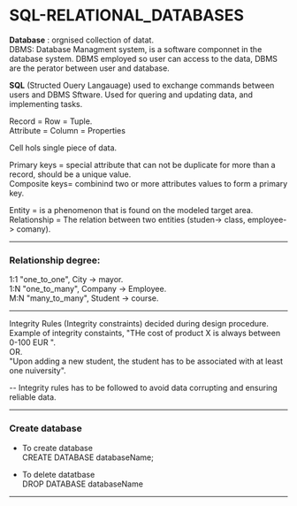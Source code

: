 # SQL-RELATIONAL_DATABASES
**Database** : orgnised collection of datat.  
DBMS: Database Managment system, is a software componnet in the database system. DBMS employed so user can access to the data, DBMS are the perator between user and database.


**SQL** (Structed Ouery Langauage) used to exchange commands between users and DBMS Sftware. Used for quering and updating data, and implementing tasks.

Record = Row = Tuple.   
Attribute = Column = Properties


Cell hols single piece of data.

Primary keys = special attribute that can not be duplicate for more than a record, should be a unique value.   
Composite keys= combinind two or more attributes values to form a primary key.


Entity = is a phenomenon that is found on the modeled target area.    
Relationship = The relation between two entities (studen-> class, employee-> comany).   

-----------------------------------
### Relationship degree:

1:1    "one_to_one",       City -> mayor.   
1:N    "one_to_many",      Company -> Employee.     
M:N    "many_to_many",     Student -> course. 

--------------------------
Integrity Rules (Integrity constraints) decided during design procedure. Example of integrity constaints, "THe cost of product X is always between 0-100 EUR ".   
OR. \
"Upon adding a new student, the student has to be associated with at least one nuiversity".   

-- Integrity rules has to be followed to avoid data corrupting and ensuring reliable data.  

------------
### Create database

* To create database \
  CREATE DATABASE databaseName;
 
* To delete datatbase \
  DROP DATABASE databaseName
  
  
  
-----------------------------------
  
  
